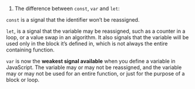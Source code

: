1. The difference between `const`, `var` and `let`:   

`const` is a signal that the identifier won’t be reassigned.   


`let`, is a signal that the variable may be reassigned, such as a counter in a loop, or a value swap in an algorithm. It also signals that the variable will be used only in the block it’s defined in, which is not always the entire containing function.  


`var` is now the **weakest signal available** when you define a variable in JavaScript. The variable may or may not be reassigned, and the variable may or may not be used for an entire function, or just for the purpose of a block or loop.
